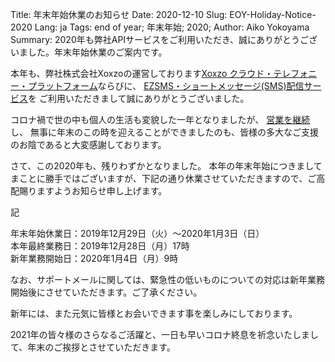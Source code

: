 Title: 年末年始休業のお知らせ 
Date: 2020-12-10 
Slug: EOY-Holiday-Notice-2020
Lang: ja 
Tags: end of year; 年末年始; 2020; 
Author: Aiko Yokoyama 
Summary: 2020年も弊社APIサービスをご利用いただき、誠にありがとうございました。年末年始休業のご案内です。

本年も、弊社株式会社Xoxzoの運営しております[Xoxzo クラウド・テレフォニー・プラットフォーム](https://www.xoxzo.com/ja/)ならびに、
[EZSMS・ショートメッセージ(SMS)配信サービス](https://www.ezsms.biz/ja/)を ご利用いただきまして誠にありがとうございました。

コロナ禍で世の中も個人の生活も変貌した一年となりましたが、
[営業を継続](https://blog.xoxzo.com/ja/2020/03/19/fighting-covid19-business-continuity/)し、
無事に年末のこの時を迎えることができましたのも、皆様の多大なご支援のお陰であると大変感謝しております。

さて、この2020年も、残りわずかとなりました。
本年の年末年始につきましてまことに勝手ではございますが、下記の通り休業させていただきますので、ご高配賜りますようお知らせ申し上げます。

記

年末年始休業日：2019年12月29日（火）～2020年1月3日（日）</br>
本年最終業務日：2019年12月28日（月）17時 </br>
新年業務開始日：2020年1月4日（月）9時 </br>

なお、サポートメールに関しては、緊急性の低いものについての対応は新年業務開始後にさせていただきます。ご了承ください。

新年には、また元気に皆様とお会いできます事を楽しみにしております。

2021年の皆々様のさらなるご活躍と、一日も早いコロナ終息を祈念いたしまして、年末のご挨拶とさせていただきます。


